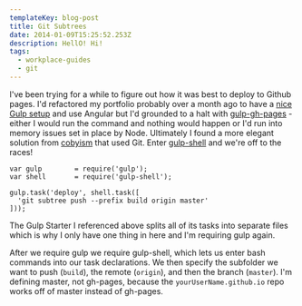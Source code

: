 ```yaml
---
templateKey: blog-post
title: Git Subtrees
date: 2014-01-09T15:25:52.253Z
description: HellO! Hi!
tags:
  - workplace-guides
  - git
---
```

<p>I've been trying for a while to figure out how it was best to deploy to Github pages. I'd refactored my portfolio probably over a month ago to have a <a href="https://github.com/greypants/gulp-starter" target="_blank">nice Gulp setup</a> and use Angular but I'd grounded to a halt with <a href="https://github.com/rowoot/gulp-gh-pages/issues" target="_blank">gulp-gh-pages</a> - either I would run the command and nothing would happen or I'd run into memory issues set in place by Node. Ultimately I found a more elegant solution from <a href="https://gist.github.com/cobyism/4730490" target="_blank">cobyism</a> that used Git. Enter <a href="https://www.npmjs.com/package/gulp-shell" target="_blank">gulp-shell</a> and we're off to the races!</p>

```
var gulp        = require('gulp');
var shell       = require('gulp-shell');

gulp.task('deploy', shell.task([
  'git subtree push --prefix build origin master'
]));
```

<p>The Gulp Starter I referenced above splits all of its tasks into separate files which is why I only have one thing in here and I'm requiring gulp again.</p>

<p>After we require gulp we require gulp-shell, which lets us enter bash commands into our task declarations. We then specify the subfolder we want to push (<code>build</code>), the remote (<code>origin</code>), and then the branch (<code>master</code>). I'm defining master, not gh-pages, because the <code>yourUserName.github.io</code> repo works off of master instead of gh-pages.</p>
